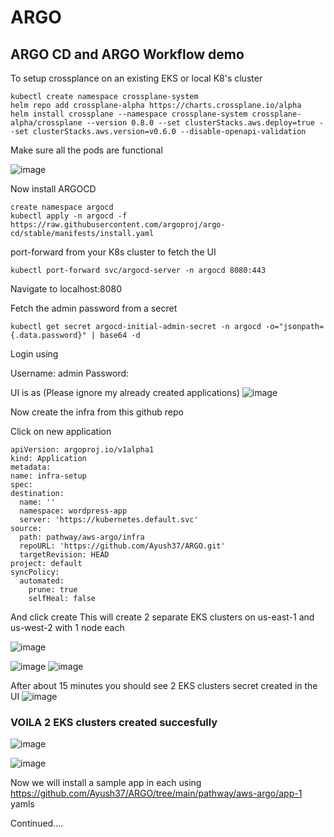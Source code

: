 # ARGO
## ARGO CD and ARGO Workflow demo

To setup crossplance on an existing EKS or local K8's cluster

 ``` 
 kubectl create namespace crossplane-system
helm repo add crossplane-alpha https://charts.crossplane.io/alpha
helm install crossplane --namespace crossplane-system crossplane-alpha/crossplane --version 0.8.0 --set clusterStacks.aws.deploy=true --set clusterStacks.aws.version=v0.6.0 --disable-openapi-validation 

```
Make sure all the pods are functional

![image](https://user-images.githubusercontent.com/19201225/128902058-d5ff708d-bb6a-480b-a108-e6bdecba839b.png)

Now install ARGOCD

```
create namespace argocd
kubectl apply -n argocd -f https://raw.githubusercontent.com/argoproj/argo-cd/stable/manifests/install.yaml

```
port-forward from your K8s cluster to fetch the UI

```
kubectl port-forward svc/argocd-server -n argocd 8080:443

```
Navigate to localhost:8080

Fetch the admin password from a secret

```
kubectl get secret argocd-initial-admin-secret -n argocd -o="jsonpath={.data.password}" | base64 -d
```
Login using

Username: admin
Password: <password>

  UI is as (Please ignore my already created applications)
  ![image](https://user-images.githubusercontent.com/19201225/128902483-4ecc8dba-e531-4672-87df-9d6f2f41f8ec.png)

  Now create the infra from this github repo
  
  Click on new application
  
  ```
  apiVersion: argoproj.io/v1alpha1
kind: Application
metadata:
  name: infra-setup
spec:
  destination:
    name: ''
    namespace: wordpress-app
    server: 'https://kubernetes.default.svc'
  source:
    path: pathway/aws-argo/infra
    repoURL: 'https://github.com/Ayush37/ARGO.git'
    targetRevision: HEAD
  project: default
  syncPolicy:
    automated:
      prune: true
      selfHeal: false

 ```
 And click create
  This will create 2 separate EKS clusters on us-east-1 and us-west-2 with 1 node each
  
 ![image](https://user-images.githubusercontent.com/19201225/128902980-a0a25a68-bf3e-49c5-9fc5-8fa0e0d28cf3.png)

  ![image](https://user-images.githubusercontent.com/19201225/128903003-26e775c6-3223-42eb-8d6f-950fe2fc0780.png)
  ![image](https://user-images.githubusercontent.com/19201225/128903042-554bae48-34a0-4b2a-895f-85b734ee220e.png)

  
  After about 15 minutes you should see 2 EKS clusters secret created in the UI
  ![image](https://user-images.githubusercontent.com/19201225/128903126-28c25b22-7899-452f-8d69-d51ed5034943.png)

  ### VOILA 2 EKS clusters created succesfully
  
  ![image](https://user-images.githubusercontent.com/19201225/128903251-6d1774d8-3322-4131-a262-04f1ae69459c.png)

  ![image](https://user-images.githubusercontent.com/19201225/128903277-8fd0348e-08b6-4460-851f-afc48c2c956b.png)

 Now we will install a sample app in each using https://github.com/Ayush37/ARGO/tree/main/pathway/aws-argo/app-1 yamls
 
  
 Continued....



